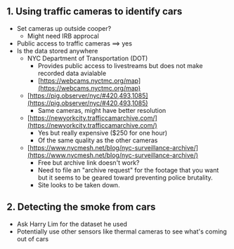 ## 1. Using traffic cameras to identify cars
- Set cameras up outside cooper?
    - Might need IRB approcal
- Public access to traffic cameras ==> yes
- Is the data stored anywhere
    - NYC Department of Transportation (DOT)
        - Provides public access to livestreams but does not make recorded data avialable
        - [https://webcams.nyctmc.org/map](https://webcams.nyctmc.org/map)
    - [https://pig.observer/nyc/#420,493,1085](https://pig.observer/nyc/#420,493,1085)
        - Same cameras, might have better resolution
    - [https://newyorkcity.trafficcamarchive.com/](https://newyorkcity.trafficcamarchive.com/)
        - Yes but really expensive ($250 for one hour)
        - Of the same quality as the other cameras
    - [https://www.nycmesh.net/blog/nyc-surveillance-archive/](https://www.nycmesh.net/blog/nyc-surveillance-archive/)
        - Free but archive link doesn't work?
        - Need to file an "archive request" for the footage that you want but it seems to be geared toward preventing police brutality.
        - Site looks to be taken down.

## 2. Detecting the smoke from cars
- Ask Harry Lim for the dataset he used
- Potentially use other sensors like thermal cameras to see what's coming out of cars

